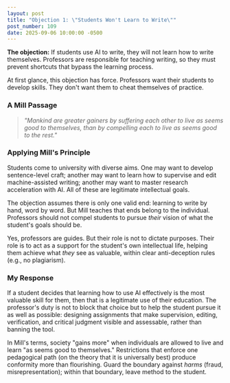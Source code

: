 ```yaml
---
layout: post
title: "Objection 1: \"Students Won't Learn to Write\""
post_number: 109
date: 2025-09-06 10:00:00 -0500
---
```


**The objection:** If students use AI to write, they will not learn how to write themselves. Professors are responsible for teaching writing, so they must prevent shortcuts that bypass the learning process.

At first glance, this objection has force. Professors want their students to develop skills. They don't want them to cheat themselves of practice.

### A Mill Passage

> *"Mankind are greater gainers by suffering each other to live as seems good to themselves, than by compelling each to live as seems good to the rest."*

### Applying Mill's Principle

Students come to university with diverse aims. One may want to develop sentence-level craft; another may want to learn how to supervise and edit machine-assisted writing; another may want to master research acceleration with AI. All of these are legitimate intellectual goals.

The objection assumes there is only one valid end: learning to write by hand, word by word. But Mill teaches that ends belong to the individual. Professors should not compel students to pursue *their* vision of what the student's goals should be.

Yes, professors are guides. But their role is not to dictate purposes. Their role is to act as a support for the student's own intellectual life, helping them achieve what *they* see as valuable, within clear anti-deception rules (e.g., no plagiarism).

### My Response

If a student decides that learning how to use AI effectively is the most valuable skill for them, then that is a legitimate use of their education. The professor's duty is not to block that choice but to help the student pursue it as well as possible: designing assignments that make supervision, editing, verification, and critical judgment visible and assessable, rather than banning the tool.

In Mill's terms, society "gains more" when individuals are allowed to live and learn "as seems good to themselves." Restrictions that enforce one pedagogical path (on the theory that it is universally best) produce conformity more than flourishing. Guard the boundary against *harms* (fraud, misrepresentation); within that boundary, leave method to the student.